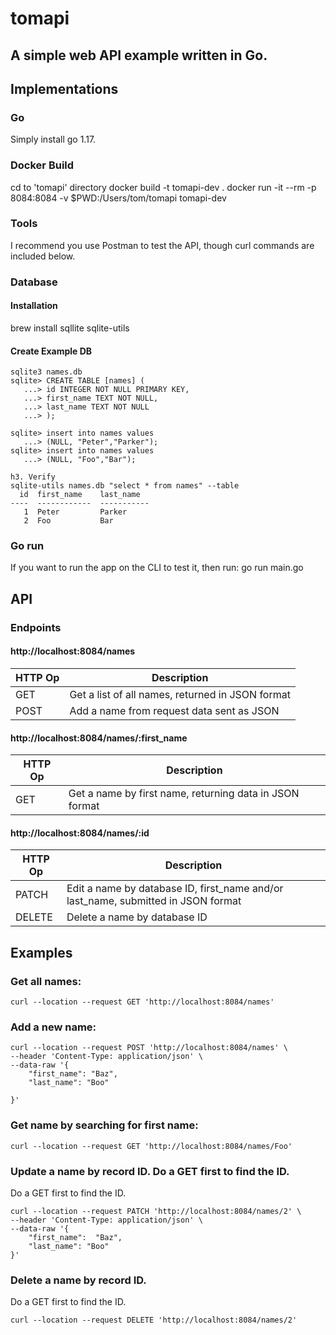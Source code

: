 # tomapi

## A simple web API example written in Go.


## Implementations

### Go
Simply install go 1.17.

### Docker Build

cd to 'tomapi' directory
docker build -t tomapi-dev .
docker run -it --rm -p 8084:8084 -v $PWD:/Users/tom/tomapi tomapi-dev


### Tools
I recommend you use Postman to test the API, though curl commands are included below.

### Database

#### Installation
brew install sqllite sqlite-utils

#### Create Example DB
```
sqlite3 names.db
sqlite> CREATE TABLE [names] (
   ...> id INTEGER NOT NULL PRIMARY KEY,
   ...> first_name TEXT NOT NULL,
   ...> last_name TEXT NOT NULL
   ...> );

sqlite> insert into names values
   ...> (NULL, "Peter","Parker");
sqlite> insert into names values
   ...> (NULL, "Foo","Bar");

h3. Verify
sqlite-utils names.db "select * from names" --table
  id  first_name    last_name
----  ------------  -----------
   1  Peter         Parker
   2  Foo           Bar
```

### Go run
If you want to run the app on the CLI to test it, then run:
go run main.go

## API

### Endpoints

#### http://localhost:8084/names

| HTTP Op | Description |
| --- | --- |
| GET | Get a list of all names, returned in JSON format |
| POST | Add a name from request data sent as JSON |

#### http://localhost:8084/names/:first_name

| HTTP Op | Description |
| --- | --- |
| GET | Get a name by first name, returning data in JSON format |

#### http://localhost:8084/names/:id

| HTTP Op | Description |
| --- | --- |
| PATCH | Edit a name by database ID, first_name and/or last_name, submitted in JSON format |
| DELETE | Delete a name by database ID |

## Examples

### Get all names:
```
curl --location --request GET 'http://localhost:8084/names'
```

### Add a new name:
```
curl --location --request POST 'http://localhost:8084/names' \
--header 'Content-Type: application/json' \
--data-raw '{
    "first_name": "Baz",
    "last_name": "Boo"

}'
```

### Get name by searching for first name:
```
curl --location --request GET 'http://localhost:8084/names/Foo'
```

### Update a name by record ID.  Do a GET first to find the ID.
Do a GET first to find the ID.
```
curl --location --request PATCH 'http://localhost:8084/names/2' \
--header 'Content-Type: application/json' \
--data-raw '{
    "first_name":  "Baz",
    "last_name": "Boo"
}'
```

### Delete a name by record ID.
Do a GET first to find the ID.
```
curl --location --request DELETE 'http://localhost:8084/names/2'
```
